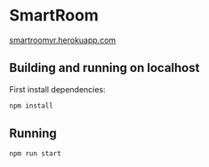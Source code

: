 # SmartRoom

[smartroomvr.herokuapp.com](http://smartroomvr.herokuapp.com)

## Building and running on localhost

First install dependencies:

```sh
npm install
```


## Running

```sh
npm run start
```


